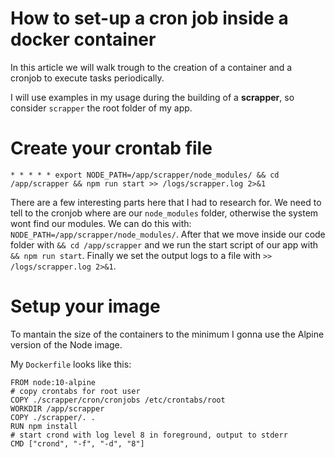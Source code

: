 # How to set-up a cron job inside a docker container

In this article we will walk trough to the creation of a container and a cronjob to execute tasks periodically.

I will use examples in my usage during the building of a **scrapper**, so consider `scrapper` the root folder of my app.

# Create your crontab file
```
* * * * * export NODE_PATH=/app/scrapper/node_modules/ && cd /app/scrapper && npm run start >> /logs/scrapper.log 2>&1
```

There are a few interesting parts here that I had to research for.
We  need to tell to the cronjob where are our `node_modules` folder, otherwise the system wont find our modules.  We can do this with: `NODE_PATH=/app/scrapper/node_modules/`. After that we move inside our code folder with `&& cd /app/scrapper` and  we run the start script  of our app with `&& npm run start`. Finally we set the output logs to a file with `>> /logs/scrapper.log 2>&1`.

# Setup your image
To mantain the size of the containers to the minimum I gonna use the Alpine version of the Node image.

My `Dockerfile` looks like this:
```
FROM node:10-alpine
# copy crontabs for root user
COPY ./scrapper/cron/cronjobs /etc/crontabs/root  
WORKDIR /app/scrapper
COPY ./scrapper/. .
RUN npm install  
# start crond with log level 8 in foreground, output to stderr
CMD ["crond", "-f", "-d", "8"]
```


<!--stackedit_data:
eyJoaXN0b3J5IjpbLTEzODYyODAzNzAsLTUzNzIyODYzMiwtMT
Q3Njg5MzY5OSw3MzA5OTgxMTZdfQ==
-->
